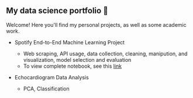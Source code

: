 ## My data science portfolio 🌟

Welcome! Here you'll find my personal projects, as well as some academic work.

- Spotify End-to-End Machine Learning Project
  - Web scraping, API usage, data collection, cleaning, manipution, and visualization, model selection and evaluation
  - To view complete notebook, see this [link](https://nbviewer.org/github/rachel-kwan/data-science-portfolio/blob/main/Spotify%20Machine%20Learning%20Project/spotify_project.ipynb)

- Echocardiogram Data Analysis
  - PCA, Classification
